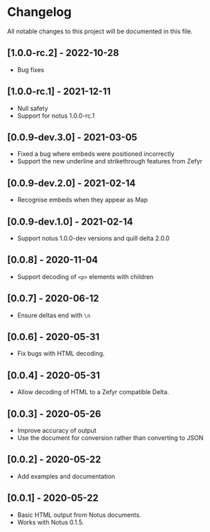 # Changelog

All notable changes to this project will be documented in this file.

## [1.0.0-rc.2] - 2022-10-28

* Bug fixes

## [1.0.0-rc.1] - 2021-12-11

* Null safety
* Support for notus 1.0.0-rc.1

## [0.0.9-dev.3.0] - 2021-03-05

* Fixed a bug where embeds were positioned incorrectly
* Support the new underline and strikethrough features from Zefyr

## [0.0.9-dev.2.0] - 2021-02-14

* Recognise embeds when they appear as Map

## [0.0.9-dev.1.0] - 2021-02-14

* Support notus 1.0.0-dev versions and quill delta 2.0.0

## [0.0.8] - 2020-11-04

* Support decoding of `<p>` elements with children

## [0.0.7] - 2020-06-12

* Ensure deltas end with `\n`

## [0.0.6] - 2020-05-31

* Fix bugs with HTML decoding.

## [0.0.4] - 2020-05-31

* Allow decoding of HTML to a Zefyr compatible Delta.

## [0.0.3] - 2020-05-26

* Improve accuracy of output
* Use the document for conversion rather than converting to JSON

## [0.0.2] - 2020-05-22

* Add examples and documentation

## [0.0.1] - 2020-05-22

* Basic HTML output from Notus documents.
* Works with Notus 0.1.5.
